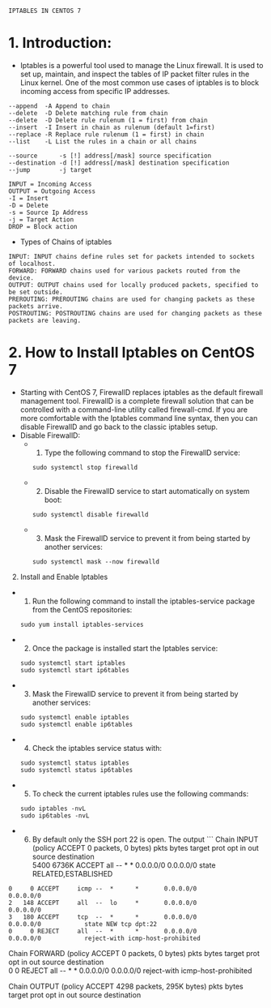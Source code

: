 `IPTABLES IN CENTOS 7`

# 1. Introduction:
- Iptables is a powerful tool used to manage the Linux firewall. It is used to set up, maintain, and inspect the tables of IP packet filter rules in the Linux kernel. One of the most common use cases of iptables is to block incoming access from specific IP addresses.
```
--append  -A Append to chain
--delete  -D Delete matching rule from chain
--delete  -D Delete rule rulenum (1 = first) from chain	
--insert  -I Insert in chain as rulenum (default 1=first)
--replace -R Replace rule rulenum (1 = first) in chain
--list    -L List the rules in a chain or all chains

--source      -s [!] address[/mask] source specification
--destination -d [!] address[/mask] destination specification                         
--jump        -j target

INPUT = Incoming Access
OUTPUT = Outgoing Access
-I = Insert
-D = Delete
-s = Source Ip Address
-j = Target Action
DROP = Block action
```
- Types of Chains of iptables
```
INPUT: INPUT chains define rules set for packets intended to sockets of localhost.
FORWARD: FORWARD chains used for various packets routed from the device.
OUTPUT: OUTPUT chains used for locally produced packets, specified to be set outside.
PREROUTING: PREROUTING chains are used for changing packets as these packets arrive.
POSTROUTING: POSTROUTING chains are used for changing packets as these packets are leaving.
```

# 2. How to Install Iptables on CentOS 7
- Starting with CentOS 7, FirewallD replaces iptables as the default firewall management tool.
FirewallD is a complete firewall solution that can be controlled with a command-line utility called firewall-cmd. If you are more comfortable with the Iptables command line syntax, then you can disable FirewallD and go back to the classic iptables setup.
- Disable FirewallD:
  - 1. Type the following command to stop the FirewallD service:
    ```
    sudo systemctl stop firewalld
    ```
  - 2. Disable the FirewallD service to start automatically on system boot:
    ```
    sudo systemctl disable firewalld
    ```
  - 3. Mask the FirewallD service to prevent it from being started by another services:
    ``` 
    sudo systemctl mask --now firewalld
    ```
2. Install and Enable Iptables
  - 1. Run the following command to install the iptables-service package from the CentOS repositories:
    ```
    sudo yum install iptables-services
    ```
  - 2. Once the package is installed start the Iptables service:
    ```
    sudo systemctl start iptables
    sudo systemctl start ip6tables
    ```
  - 3. Mask the FirewallD service to prevent it from being started by another services:
    ``` 
    sudo systemctl enable iptables
    sudo systemctl enable ip6tables
    ```
  - 4. Check the iptables service status with:
    ```
    sudo systemctl status iptables
    sudo systemctl status ip6tables
    ```
  - 5. To check the current iptables rules use the following commands:
    ``` 
    sudo iptables -nvL
    sudo ip6tables -nvL
    ```
   - 6. By default only the SSH port 22 is open. The output
    ```
    Chain INPUT (policy ACCEPT 0 packets, 0 bytes)
 pkts bytes target     prot opt in     out     source               destination         
 5400 6736K ACCEPT     all  --  *      *       0.0.0.0/0            0.0.0.0/0            state RELATED,ESTABLISHED

    0     0 ACCEPT     icmp --  *      *       0.0.0.0/0            0.0.0.0/0           
    2   148 ACCEPT     all  --  lo     *       0.0.0.0/0            0.0.0.0/0           
    3   180 ACCEPT     tcp  --  *      *       0.0.0.0/0            0.0.0.0/0            state NEW tcp dpt:22
    0     0 REJECT     all  --  *      *       0.0.0.0/0            0.0.0.0/0            reject-with icmp-host-prohibited

Chain FORWARD (policy ACCEPT 0 packets, 0 bytes)
 pkts bytes target     prot opt in     out     source               destination         
    0     0 REJECT     all  --  *      *       0.0.0.0/0            0.0.0.0/0            reject-with icmp-host-prohibited

Chain OUTPUT (policy ACCEPT 4298 packets, 295K bytes)
 pkts bytes target     prot opt in     out     source               destination     
   ```